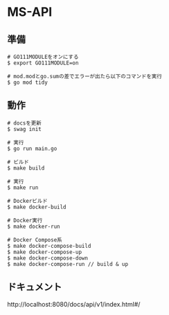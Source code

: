 # MS-API

## 準備

```
# GO111MODULEをオンにする
$ export GO111MODULE=on

# mod.modとgo.sumの差でエラーが出たら以下のコマンドを実行
$ go mod tidy
```

## 動作

```
# docsを更新
$ swag init

# 実行
$ go run main.go
```

```
# ビルド
$ make build

# 実行
$ make run

# Dockerビルド
$ make docker-build

# Docker実行
$ make docker-run

# Docker Compose系
$ make docker-compose-build
$ make docker-compose-up
$ make docker-compose-down
$ make docker-compose-run // build & up
```

## ドキュメント

http://localhost:8080/docs/api/v1/index.html#/
